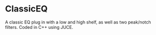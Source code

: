 # ClassicEQ
A classic EQ plug in with a low and high shelf, as well as two peak/notch filters. Coded in C++ using JUCE.
